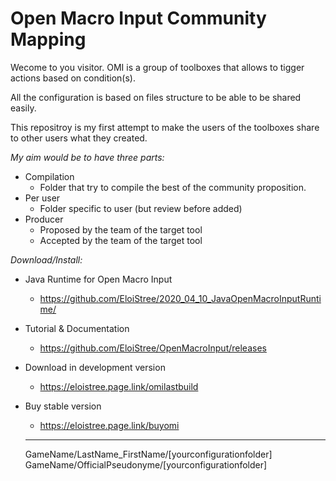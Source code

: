 # Open Macro Input Community Mapping

Wecome to you visitor.
OMI is a group of toolboxes that allows to tigger actions based on condition(s).

All the configuration is based on files structure to be able to be shared easily.

This repositroy is my first attempt to make the users of the toolboxes share to other users what they created.

*My aim would be to have three parts:*

- Compilation
  - Folder that try to compile the best of the community proposition.
- Per user
  - Folder specific to user (but review before added)
- Producer
  - Proposed by the team of the target tool
  - Accepted by the team of the target tool


*Download/Install:*

- Java Runtime for Open Macro Input
  - https://github.com/EloiStree/2020_04_10_JavaOpenMacroInputRuntime/
- Tutorial & Documentation
  - https://github.com/EloiStree/OpenMacroInput/releases
- Download in development version
  - https://eloistree.page.link/omilastbuild
- Buy stable version
  - https://eloistree.page.link/buyomi
  
  
  ----------------------------
  
  GameName/LastName_FirstName/[yourconfigurationfolder]
  GameName/OfficialPseudonyme/[yourconfigurationfolder]
